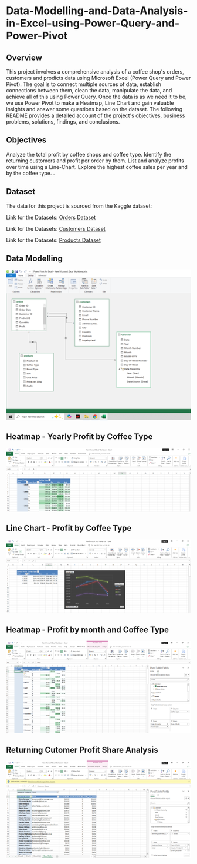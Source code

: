 # Data-Modelling-and-Data-Analysis-in-Excel-using-Power-Query-and-Power-Pivot

## Overview
This project involves a comprehensive analysis of a coffee shop's orders, customers and prodicts data using Microsoft Excel (Power Query and Power Pivot). The goal is to connect multiple sources of data, establish connections between them, clean the data, manipulate the data, and achieve all of this using Power Query. Once the data is as we need it to be, we use Power Pivot to make a Heatmap, Line Chart and gain valuable insights and answer some questions based on the dataset. The following README provides a detailed account of the project's objectives, business problems, solutions, findings, and conclusions.

## Objectives
Analyze the total profit by coffee shops and coffee type.
Identify the returning customers and profit per order by them.
List and analyze profits over time using a Line-Chart.
Explore the highest coffee sales per year and by the coffee type. .

## Dataset
The data for this project is sourced from the Kaggle dataset:

Link for the Datasets: [Orders Dataset ](https://github.com/sumedhkulkarni7/Data-Modelling-and-Data-Analysis-in-Excel-using-Power-Query-and-Power-Pivot/blob/main/orders.csv)

Link for the Datasets: [Customers Dataset ](https://github.com/sumedhkulkarni7/Data-Modelling-and-Data-Analysis-in-Excel-using-Power-Query-and-Power-Pivot/blob/main/customers.csv)

Link for the Datasets: [Products Dataset ](https://github.com/sumedhkulkarni7/Data-Modelling-and-Data-Analysis-in-Excel-using-Power-Query-and-Power-Pivot/blob/main/products.csv)


## Data Modelling

![Data Modelling](https://github.com/sumedhkulkarni7/Data-Modelling-and-Data-Analysis-in-Excel-using-Power-Query-and-Power-Pivot/blob/main/Power%20Pivot%201.PNG)


## Heatmap - Yearly Profit by Coffee Type

![Yearly Profit by Coffee Type](https://github.com/sumedhkulkarni7/Data-Modelling-and-Data-Analysis-in-Excel-using-Power-Query-and-Power-Pivot/blob/main/yearl%20Profit%20Pivot%20Table.PNG)


## Line Chart - Profit by Coffee Type

![Profit by Coffee Type](https://github.com/sumedhkulkarni7/Data-Modelling-and-Data-Analysis-in-Excel-using-Power-Query-and-Power-Pivot/blob/main/Profit%20vs%20Coffee%20type%20Line%20Chart.PNG)


## Heatmap - Profit by month and Coffee Type

![Profit by month and Coffee Type](https://github.com/sumedhkulkarni7/Data-Modelling-and-Data-Analysis-in-Excel-using-Power-Query-and-Power-Pivot/blob/main/Monthly%20Profit%20Heatmap.PNG)


## Returning Cutomer Profit Share Analysis

![Returning customer](https://github.com/sumedhkulkarni7/Data-Modelling-and-Data-Analysis-in-Excel-using-Power-Query-and-Power-Pivot/blob/main/returning%20customer%20profit%20per%20order.PNG)
